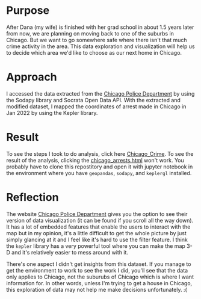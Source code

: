 # Purpose
After Dana (my wife) is finished with her grad school in about 1.5 years later from now, we are planning on moving back to one of the suburbs in Chicago. But we want to go somewhere safe where there isn't that much crime activity in the area. This data exploration and visualization will help us to decide which area we'd like to choose as our next home in Chicago. 

# Approach
I accessed the data extracted from the [Chicago Police Department](https://data.cityofchicago.org/Public-Safety/Crimes-One-year-prior-to-present/x2n5-8w5q) by using the Sodapy library and Socrata Open Data API. With the extracted and modified dataset, I mapped the coordinates of arrest made in Chicago in Jan 2022 by using the Kepler library.

# Result
To see the steps I took to do analysis, click here [Chicago_Crime](https://github.com/wonhee3472/GIS_Project/blob/main/Chicago%20Crime.ipynb).
To see the result of the analysis, clicking the [chicago_arrests.html](https://github.com/wonhee3472/GIS_Project/blob/main/chicago_arrests.html) won't work. You probably have to clone this repostitory and open it with jupyter notebook in the environment where you have `geopandas`, `sodapy`, and `keplergl` installed.

# Reflection
The website [Chicago Police Department](https://data.cityofchicago.org/Public-Safety/Crimes-One-year-prior-to-present/x2n5-8w5q) gives you the option to see their version of data visualization (it can be found if you scroll all the way down). It has a lot of embedded features that enable the users to interact with the map but in my opinion, it's a little difficult to get the whole picture by just simply glancing at it and I feel like it's hard to use the filter feature. I think the `kepler` library has a very powerful tool where you can make the map 3-D and it's relatively easier to mess around with it.

There's one aspect I didn't get insights from this dataset. If you manage to get the environment to work to see the work I did, you'll see that the data only applies to Chicago, not the suburubs of Chicago which is where I want information for. In other words, unless I'm trying to get a house in Chicago, this exploration of data may not help me make decisions unfortunately. :(
